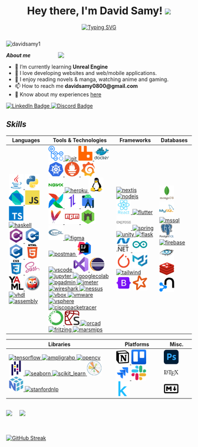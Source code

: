 <h1  align="center">
    Hey there, I'm David Samy!
    <img src="https://media.giphy.com/media/hvRJCLFzcasrR4ia7z/giphy.gif" width="30px"/>
  </h1>
  
  <div align="center">
  
[![Typing SVG](http://readme-typing-svg.herokuapp.com?size=24&center=true&vCenter=true&lines=CSE+Senior+Student+At+GUC;Game-dev+Enthusiast)](https://git.io/typing-svg)
  
</div>
<div>
    <div style="float: left;">
        <p align="left"> 
            <img src="https://komarev.com/ghpvc/?username=davidsamy1&label=Profile%20views&color=0e75b6&style=flat" alt="davidsamy1" /> 
        </p>
        <img src="https://media4.giphy.com/media/qgQUggAC3Pfv687qPC/giphy.gif" width="300" align="right" />
        <span style="text-decoration: none;"><i><b>About me</b></i></span>
        <ul>
            <li>🌱 I’m currently learning <strong>Unreal Engine</strong></li>
            <li>💁‍ I love developing websites and web/mobile applications.</li>
            <li>🎨 I enjoy reading novels & manga, watching anime and gaming.</li>
            <li>📫 How to reach me <strong>davidsamy0800@gmail.com</strong></li>
            <li>📄 Know about my experiences <a href="#">here</a></li>
        </ul>
    </div>
    <div>
        <a href="https://www.linkedin.com/in/david-samy/">
            <img src="https://img.shields.io/badge/LinkedIn-blue?style=for-the-badge&logo=linkedin&logoColor=white" alt="LinkedIn Badge"/>
        </a>
<!-- 
<a href="https://leetcode.com/David_Samy/">
    <img src="https://img.shields.io/badge/dynamic/json?style=for-the-badge&labelColor=black&color=%23ffa116&label=Solved&query=solvedOverTotal&url=https%3A%2F%2Fleetcode-badge.vercel.app%2Fapi%2Fusers%2FDavid_samy&logo=leetcode&logoColor=yellow" alt="Leetcode Badge"/>
</a>
-->
        <a href="http://discordapp.com/users/David Samy#6181">
            <img src="https://img.shields.io/badge/Discord-blue?style=for-the-badge&logo=discord&logoColor=white" alt="Discord Badge"/>
        </a>
    </div>
</div>
  

  <h2><i><b> Skills </i></b></h2>
<div align="center">

| Languages  | Tools & Technologies | Frameworks | Databases | 
|---|---|---|---|
<a href="https://www.java.com" target="_blank" rel="noreferrer"> <img src="https://raw.githubusercontent.com/devicons/devicon/master/icons/java/java-original.svg" alt="java" width="40" height="40"/> </a> <a href="https://www.python.org" target="_blank" rel="noreferrer"> <img src="https://raw.githubusercontent.com/devicons/devicon/master/icons/python/python-original.svg" alt="python" width="40" height="40"/> </a> <a href="https://dart.dev/" target="_blank" rel="noreferrer"> <img src="https://github.com/devicons/devicon/blob/master/icons/dart/dart-original.svg" alt="dart" width="40" height="40"/> </a> <a href="https://developer.mozilla.org/en-US/docs/Web/JavaScript" target="_blank" rel="noreferrer"> <img src="https://raw.githubusercontent.com/devicons/devicon/master/icons/javascript/javascript-original.svg" alt="javascript" width="40" height="40"/> </a>  <a href="https://www.typescriptlang.org/" target="_blank" rel="noreferrer"> <img src="https://raw.githubusercontent.com/devicons/devicon/master/icons/typescript/typescript-original.svg" alt="typescript" width="40" height="40"/> </a> <a href="https://www.haskell.org/" target="_blank" rel="noreferrer"> <img src="https://upload.wikimedia.org/wikipedia/commons/1/1c/Haskell-Logo.svg" alt="haskell" width="40" height="40"/> </a> <a href="https://www.w3schools.com/cs/" target="_blank" rel="noreferrer"> <img src="https://raw.githubusercontent.com/devicons/devicon/master/icons/csharp/csharp-original.svg" alt="csharp" width="40" height="40"/> <a href="https://www.w3schools.com/cpp/" target="_blank" rel="noreferrer"> <img src="https://raw.githubusercontent.com/devicons/devicon/master/icons/cplusplus/cplusplus-original.svg" alt="cplusplus" width="40" height="40"/> </a> </a> <a href="https://www.w3schools.com/c/" target="_blank" rel="noreferrer"> <img src="https://github.com/devicons/devicon/blob/master/icons/c/c-original.svg" alt="c" width="40" height="40"/> </a> <a href="https://www.w3.org/html/" target="_blank" rel="noreferrer"> <img src="https://raw.githubusercontent.com/devicons/devicon/master/icons/html5/html5-original-wordmark.svg" alt="html5" width="40" height="40"/> </a> <a href="https://www.w3schools.com/css/" target="_blank" rel="noreferrer"> <img src="https://raw.githubusercontent.com/devicons/devicon/master/icons/css3/css3-original-wordmark.svg" alt="css3" width="40" height="40"/> </a> <a href="https://sass-lang.com/" target="_blank" rel="noreferrer"> <img src="https://github.com/devicons/devicon/blob/master/icons/sass/sass-original.svg" alt="sass" width="40" height="40"/> </a> <a href="https://yaml.org/" target="_blank" rel="noreferrer"> <img src="https://github.com/devicons/devicon/blob/master/icons/yaml/yaml-original.svg" alt="yaml" width="40" height="40"/> </a> <a href="https://www.swi-prolog.org/" target="_blank" rel="noreferrer"> <img src="https://github.com/devicons/devicon/blob/master/icons/prolog/prolog-original.svg" alt="prolog" width="40" height="40"/> </a> <a href="https://en.wikipedia.org/wiki/VHDL" target="_blank" rel="noreferrer"> <img src="https://play-lh.googleusercontent.com/xeuSfQHt8wEb-JdcXLtReGF-KO8_Rd2UMOL0vSB6bS9qlxdAGQ0VR4mM9wVeEb76EA=w240-h480-rw" alt="vhdl" width="40" height="40"/> </a> <a href="https://en.wikipedia.org/wiki/Assembly_language" target="_blank" rel="noreferrer"> <img src="https://cdn.hackr.io/uploads/topics/1507565940Mt96nRTIF8.png" alt="assembly" width="40" height="40"/> </a>  | <a href="https://github.com/features/actions" target="_blank" rel="noreferrer"> <img src="https://github.com/devicons/devicon/blob/master/icons/githubactions/githubactions-original.svg" alt="GithubActions" width="40" height="40"/> </a> <a href="https://git-scm.com/" target="_blank" rel="noreferrer"> <img src="https://www.vectorlogo.zone/logos/git-scm/git-scm-icon.svg" alt="git" width="40" height="40"/> </a> <a href="https://www.rabbitmq.com/" target="_blank" rel="noreferrer">  <img src="https://github.com/devicons/devicon/blob/master/icons/rabbitmq/rabbitmq-original.svg" alt="rabbitmq" width="40" height="40"/> </a> <a href="https://www.docker.com/" target="_blank" rel="noreferrer"> <img src="https://raw.githubusercontent.com/devicons/devicon/master/icons/docker/docker-original-wordmark.svg" alt="docker" width="40" height="40"/> </a> <a href="https://kubernetes.io/" target="_blank" rel="noreferrer"> <img src="https://github.com/devicons/devicon/blob/master/icons/kubernetes/kubernetes-original.svg" alt="kubernetes" width="40" height="40"/> </a> <a href="https://prometheus.io/" target="_blank" rel="noreferrer"> <img src="https://github.com/devicons/devicon/blob/master/icons/prometheus/prometheus-original.svg" alt="prometheus" width="40" height="40"/> </a> <a href="https://grafana.com/" target="_blank" rel="noreferrer"> <img src="https://github.com/devicons/devicon/blob/master/icons/grafana/grafana-original.svg" alt="grafana" width="40" height="40"/> </a> <a href="https://nginx.org/en/" target="_blank" rel="noreferrer"> <img src="https://github.com/devicons/devicon/blob/master/icons/nginx/nginx-original.svg" alt="nginx" width="40" height="40"/> </a> <a href="https://heroku.com" target="_blank" rel="noreferrer"> <img src="https://www.vectorlogo.zone/logos/heroku/heroku-icon.svg" alt="heroku" width="40" height="40"/> </a> <a href="https://www.linux.org/" target="_blank" rel="noreferrer"> <img src="https://raw.githubusercontent.com/devicons/devicon/master/icons/linux/linux-original.svg" alt="linux" width="40" height="40"/> </a>  <a href="https://airflow.apache.org/" target="_blank" rel="noreferrer"> <img src="https://github.com/devicons/devicon/blob/master/icons/apacheairflow/apacheairflow-original.svg" alt="spark" width="40" height="40"/> </a>  <a href="https://axios-http.com/" target="_blank" rel="noreferrer"> <img src="https://github.com/devicons/devicon/blob/master/icons/axios/axios-plain.svg" alt="axios" width="40" height="40"/> </a> <a href="https://developer.android.com/studio" target="_blank" rel="noreferrer"> <img src="https://github.com/devicons/devicon/blob/master/icons/androidstudio/androidstudio-original.svg" alt="androidstudio" width="40" height="40"/> </a> <a href="https://maven.apache.org/" target="_blank" rel="noreferrer"> <img src="https://github.com/devicons/devicon/blob/master/icons/maven/maven-original.svg" alt="maven" width="40" height="40"/> </a> <a href="https://www.npmjs.com/" target="_blank" rel="noreferrer"> <img src="https://github.com/devicons/devicon/blob/master/icons/npm/npm-original-wordmark.svg" alt="npm" width="40" height="40"/> </a> <a href="https://nodemon.io/" target="_blank" rel="noreferrer"> <img src="https://github.com/devicons/devicon/blob/master/icons/nodemon/nodemon-original.svg" alt="flutter" width="40" height="40"/> </a> <a href="https://www.opengl.org/" target="_blank" rel="noreferrer"> <img src="https://github.com/devicons/devicon/blob/master/icons/opengl/opengl-original.svg" alt="androidstudio" width="40" height="40"/> </a> <a href="https://www.figma.com/" target="_blank" rel="noreferrer"> <img src="https://www.vectorlogo.zone/logos/figma/figma-icon.svg" alt="figma" width="40" height="40"/> </a> <a href="https://postman.com" target="_blank" rel="noreferrer"> <img src="https://www.vectorlogo.zone/logos/getpostman/getpostman-icon.svg" alt="postman" width="40" height="40"/> </a> <a href="https://www.jetbrains.com/idea/" target="_blank" rel="noreferrer"> <img src="https://github.com/devicons/devicon/blob/master/icons/intellij/intellij-original.svg" alt="intellij" width="40" height="40"/> </a> <a href="https://code.visualstudio.com/" target="_blank" rel="noreferrer"> <img src="https://upload.vectorlogo.zone/logos/visualstudio_code/images/0aea25bb-27bb-427f-8d65-f999bf0cba67.svg" alt="vscode" width="40" height="40"/> </a> <a href="https://visualstudio.microsoft.com/" target="_blank" rel="noreferrer"> <img src="https://github.com/devicons/devicon/blob/master/icons/visualstudio/visualstudio-original.svg" alt="visual studio" width="40" height="40"/> </a> <a href="https://www.eclipse.org/" target="_blank" rel="noreferrer"> <img src="https://github.com/devicons/devicon/blob/master/icons/eclipse/eclipse-original.svg" alt="eclipse" width="40" height="40"/> </a> <a href="https://jupyter.org/" target="_blank" rel="noreferrer"> <img src="https://upload.wikimedia.org/wikipedia/commons/thumb/3/38/Jupyter_logo.svg/1200px-Jupyter_logo.svg.png" alt="jupyter" width="40" height="40"/> </a> <a href="https://colab.google/" target="_blank" rel="noreferrer"> <img src="https://colab.research.google.com/img/colab_favicon_256px.png" alt="googlecolab" width="40" height="40"/> </a> <a href="https://www.pgadmin.org/" target="_blank" rel="noreferrer"> <img src="https://www.myqnap.org/wp-content/uploads/cursoPgAdmin4.jpg" alt="pgadmin" width="40" height="40"/> </a> <a href="https://jmeter.apache.org/" target="_blank" rel="noreferrer"> <img src="https://upload.wikimedia.org/wikipedia/commons/2/22/Apache_JMeter.png" alt="jmeter" width="40" height="40"/> </a><a href="https://www.wireshark.org/" target="_blank" rel="noreferrer"> <img src="https://miro.medium.com/v2/resize:fit:960/1*sOhbhWnnmBx7TxHddLPW0Q.png" alt="wireshark" width="40" height="40"/> <a href="https://www.tenable.com/products/nessus" target="_blank" rel="noreferrer"> <img src="https://www.sierraexperts.com/wp-content/uploads/2024/02/nessus-logo-e1475580279964.png" alt="nessus" width="40" height="40"/> </a> <a href="https://www.virtualbox.org/" target="_blank" rel="noreferrer"> <img src="https://upload.wikimedia.org/wikipedia/commons/d/d5/Virtualbox_logo.png" alt="vbox" width="40" height="40"/> </a> <a href="https://www.vmware.com/" target="_blank" rel="noreferrer"> <img src="https://upload.wikimedia.org/wikipedia/commons/thumb/5/5a/Vmware_workstation_16_icon.svg/800px-Vmware_workstation_16_icon.svg.png" alt="vmware" width="40" height="40"/> </a> <a href="https://en.wikipedia.org/wiki/VMware_vSphere" target="_blank" rel="noreferrer"> <img src="https://p7.hiclipart.com/preview/896/165/228/vmware-vsphere-vmware-esxi-virtual-machine-host-high-definition.jpg" alt="vsphere" width="40" height="40"/> </a> <a href="https://www.netacad.com/courses/packet-tracer" target="_blank" rel="noreferrer"> <img src="https://hurbad.com/wp-content/uploads/2021/12/Cisco-Packet-Tracer.png" alt="ciscopacketracer" width="40" height="40"/> </a> <a href="https://www.anaconda.com/" target="_blank" rel="noreferrer"> <img src="https://github.com/devicons/devicon/blob/master/icons/anaconda/anaconda-original.svg" alt="anaconda" width="40" height="40"/> </a> <a href="https://www.spyder-ide.org/" target="_blank" rel="noreferrer"> <img src="https://github.com/devicons/devicon/blob/master/icons/spyder/spyder-original.svg" alt="spyder" width="40" height="40"/> </a> <a href="https://www.orcad.com/" target="_blank" rel="noreferrer"> <img src="https://upload.wikimedia.org/wikipedia/commons/thumb/6/6a/OrCAD_Logo.svg/1200px-OrCAD_Logo.svg.png" alt="orcad" width="40" height="40"/> </a> <a href="https://fritzing.org/" target="_blank" rel="noreferrer"> <img src="https://upload.wikimedia.org/wikipedia/commons/4/44/Fritzing_logo_%28new%29.png" alt="fritzing" width="40" height="40"/> </a> <a href="https://courses.missouristate.edu/kenvollmar/mars/download.htm" target="_blank" rel="noreferrer"> <img src="https://courses.missouristate.edu/kenvollmar/mars/Mars%20140.jpg" alt="marsmips" width="40" height="40"/> </a> |  <a href="https://nextjs.org/" target="_blank" rel="noreferrer"> <img src="https://upload.vectorlogo.zone/logos/nextjs/images/60eff509-53dd-4280-92e7-7318fa02e934.svg" alt="nextjs" width="40" height="40"/> </a> <a href="https://nodejs.org" target="_blank" rel="noreferrer"> <img src="https://www.vectorlogo.zone/logos/nodejs/nodejs-icon.svg" alt="nodejs" width="40" height="40"/> </a> <a href="https://reactjs.org/" target="_blank" rel="noreferrer"> <img src="https://raw.githubusercontent.com/devicons/devicon/master/icons/react/react-original-wordmark.svg" alt="react" width="40" height="40"/> </a> <a href="https://flutter.dev" target="_blank" rel="noreferrer"> <img src="https://www.vectorlogo.zone/logos/flutterio/flutterio-icon.svg" alt="flutter" width="40" height="40"/> </a> <a href="https://expressjs.com" target="_blank" rel="noreferrer"> <img src="https://raw.githubusercontent.com/devicons/devicon/master/icons/express/express-original-wordmark.svg" alt="express" width="40" height="40"/> </a> <a href="https://spring.io/" target="_blank" rel="noreferrer"> <img src="https://www.vectorlogo.zone/logos/springio/springio-icon.svg" alt="spring" width="40" height="40"/> </a> <a href="https://unity.com/" target="_blank" rel="noreferrer"> <img src="https://www.vectorlogo.zone/logos/unity3d/unity3d-icon.svg" alt="unity" width="40" height="40"/> </a> <a href="https://flask.palletsprojects.com/" target="_blank" rel="noreferrer"> <img src="https://www.vectorlogo.zone/logos/pocoo_flask/pocoo_flask-icon.svg" alt="flask" width="40" height="40"/> </a> <a href="https://dotnet.microsoft.com/" target="_blank" rel="noreferrer"> <img src="https://raw.githubusercontent.com/devicons/devicon/master/icons/dot-net/dot-net-original-wordmark.svg" alt="dotnet" width="40" height="40"/> </a>  <a href="https://www.arduino.cc/" target="_blank" rel="noreferrer"> <img src="https://github.com/devicons/devicon/blob/master/icons/arduino/arduino-original.svg" alt="arduino" width="40" height="40"/></a> <a href="https://pytorch.org/" target="_blank" rel="noreferrer"> <img src="https://github.com/devicons/devicon/blob/master/icons/pytorch/pytorch-original.svg" alt="pytorch" width="40" height="40"/></a> <a href="https://mui.com/material-ui/" target="_blank" rel="noreferrer"> <img src="https://github.com/devicons/devicon/blob/master/icons/materialui/materialui-original.svg" title="Material UI" alt="Material UI" width="40" height="40"/> </a> <a href="https://tailwindcss.com/" target="_blank" rel="noreferrer"> <img src="https://www.vectorlogo.zone/logos/tailwindcss/tailwindcss-icon.svg" alt="tailwind" width="40" height="40"/> </a> <a href="https://getbootstrap.com/" target="_blank" rel="noreferrer"> <img src="https://github.com/devicons/devicon/blob/master/icons/bootstrap/bootstrap-original.svg" alt="bootstrap" width="40" height="40"/></a> <a href="https://spark.apache.org/" target="_blank" rel="noreferrer"> <img src="https://github.com/devicons/devicon/blob/master/icons/apachespark/apachespark-original.svg" alt="spark" width="40" height="40"/> </a>| <a href="https://www.mongodb.com/" target="_blank" rel="noreferrer"> <img src="https://raw.githubusercontent.com/devicons/devicon/master/icons/mongodb/mongodb-original-wordmark.svg" alt="mongodb" width="40" height="40"/> </a> <a href="https://www.mysql.com/" target="_blank" rel="noreferrer"> <img src="https://raw.githubusercontent.com/devicons/devicon/master/icons/mysql/mysql-original-wordmark.svg" alt="mysql" width="40" height="40"/> </a> <a href="https://www.microsoft.com/en-us/sql-server" target="_blank" rel="noreferrer"> <img src="https://www.svgrepo.com/show/303229/microsoft-sql-server-logo.svg" alt="mssql" width="40" height="40"/> </a> <a href="https://www.postgresql.org" target="_blank" rel="noreferrer"> <img src="https://raw.githubusercontent.com/devicons/devicon/master/icons/postgresql/postgresql-original-wordmark.svg" alt="postgresql" width="40" height="40"/> </a> <a href="https://firebase.google.com/" target="_blank" rel="noreferrer"> <img src="https://www.vectorlogo.zone/logos/firebase/firebase-icon.svg" alt="firebase" width="40" height="40"/> </a> <a href="https://cassandra.apache.org/" target="_blank" rel="noreferrer"> <img src="https://github.com/devicons/devicon/blob/master/icons/cassandra/cassandra-original.svg" alt="cassandra" width="40" height="40"/> </a> <a href="https://redis.io/" target="_blank" rel="noreferrer"> <img src="https://github.com/devicons/devicon/blob/master/icons/redis/redis-original.svg" alt="redis" width="40" height="40"/> </a> <a href="https://neo4j.com/" target="_blank" rel="noreferrer"> <img src="https://github.com/devicons/devicon/blob/master/icons/neo4j/neo4j-original.svg" alt="neo4j" width="40" height="40"/> </a> 
</div>

<div align="center">

| Libraries  | Platforms | Misc.
|---|---|---|
<a href="https://www.tensorflow.org" target="_blank" rel="noreferrer"> <img src="https://www.vectorlogo.zone/logos/tensorflow/tensorflow-icon.svg" alt="tensorflow" width="40" height="40"/> </a> <a href="https://docs.ampligraph.org/" target="_blank" rel="noreferrer"> <img src="https://docs.ampligraph.org/en/1.4.0/_static/ampligraph_logo_transparent_white.png" alt="ampligrahp" width="40" height="40"/> </a> <a href="https://opencv.org/" target="_blank" rel="noreferrer"> <img src="https://www.vectorlogo.zone/logos/opencv/opencv-icon.svg" alt="opencv" width="40" height="40"/> </a>  <a href="https://pandas.pydata.org/" target="_blank" rel="noreferrer"> <img src="https://raw.githubusercontent.com/devicons/devicon/2ae2a900d2f041da66e950e4d48052658d850630/icons/pandas/pandas-original.svg" alt="pandas" width="40" height="40"/> </a> <a href="https://seaborn.pydata.org/" target="_blank" rel="noreferrer"> <img src="https://seaborn.pydata.org/_images/logo-mark-lightbg.svg" alt="seaborn" width="40" height="40"/> </a> <a href="https://scikit-learn.org/" target="_blank" rel="noreferrer"> <img src="https://upload.wikimedia.org/wikipedia/commons/0/05/Scikit_learn_logo_small.svg" alt="scikit_learn" width="40" height="40"/> </a> <a href="https://matplotlib.org/" target="_blank" rel="noreferrer"> <img src="https://github.com/devicons/devicon/blob/master/icons/matplotlib/matplotlib-original.svg" alt="matplotlib" width="40" height="40"/> </a> <a href="https://numpy.org/" target="_blank" rel="noreferrer"> <img src="https://github.com/devicons/devicon/blob/master/icons/numpy/numpy-original.svg" alt="numpy" width="40" height="40"/> </a> <a href="https://stanfordnlp.github.io/stanfordnlp/" target="_blank" rel="noreferrer"> <img src="https://avatars.githubusercontent.com/u/3046006?s=280&v=4" alt="stanfordnlp" width="40" height="40"/> </a> | <a href="https://www.notion.so/" target="_blank" rel="noreferrer"> <img src="https://github.com/devicons/devicon/blob/master/icons/notion/notion-original.svg" alt="notion" width="40" height="40"/> </a> <a href="https://trello.com/" target="_blank" rel="noreferrer"> <img src="https://github.com/devicons/devicon/blob/master/icons/trello/trello-original.svg" alt="trello" width="40" height="40"/> </a> <a href="https://www.atlassian.com/software/jira" target="_blank" rel="noreferrer"> <img src="https://github.com/devicons/devicon/blob/master/icons/jira/jira-original.svg" alt="jira" width="40" height="40"/> </a> <a href="https://slack.com/" target="_blank" rel="noreferrer"> <img src="https://github.com/devicons/devicon/blob/master/icons/slack/slack-original.svg" alt="slack" width="40" height="40"/> </a> <a href="https://www.kaggle.com/" target="_blank" rel="noreferrer"> <img src="https://github.com/devicons/devicon/blob/master/icons/kaggle/kaggle-original.svg" alt="kaggle" width="40" height="40"/> </a> | <a href="https://www.adobe.com/products/photoshop.html" target="_blank" rel="noreferrer"> <img src="https://github.com/devicons/devicon/blob/master/icons/photoshop/photoshop-original.svg" alt="photoshop" width="40" height="40"/> </a> <a href="https://www.latex-project.org/" target="_blank" rel="noreferrer"> <img src="https://github.com/devicons/devicon/blob/master/icons/latex/latex-original.svg" alt="latex" width="40" height="40"/> </a>  <a href="https://www.markdownguide.org/" target="_blank" rel="noreferrer"> <img src="https://github.com/devicons/devicon/blob/master/icons/markdown/markdown-original.svg" alt="markdown" width="40" height="40"/> </a> 
</div>
<br>

<div display: flexbox>
    
<div class='container'>
<img style="height: auto; width: 55%;" class="img" src="https://github-readme-stats.vercel.app/api?username=davidsamy1&show_icons=true&rank_icon=github&theme=github_dark" />
&nbsp;
&nbsp;
<img style="height: auto; width: 40%;" class="img" src="https://github-readme-stats.vercel.app/api/top-langs/?username=davidsamy1&layout=compact&theme=github_dark" /></div>
</div>
<br>
<br>

[![GitHub Streak](http://github-readme-streak-stats.herokuapp.com?user=davidsamy1&theme=dark)](https://git.io/streak-stats)

</div>
